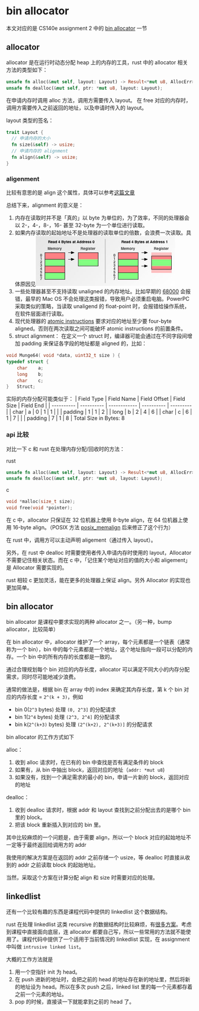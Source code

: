 # bin allocator

本文对应的是 CS140e assignment 2 中的 [bin allocator](https://web.stanford.edu/class/cs140e/assignments/2-fs/#subphase-e-bin-allocator) 一节

## allocator

allocator 是在运行时动态分配 heap 上的内存的工具，rust 中的 allocator 相关方法的类型如下：

```rs
unsafe fn alloc(&mut self, layout: Layout) -> Result<*mut u8, AllocErr>;
unsafe fn dealloc(&mut self, ptr: *mut u8, layout: Layout);
```

在申请内存时调用 alloc 方法，调用方需要传入 layout。
在 free 对应的内存时，调用方需要传入之前返回的地址，以及申请时传入的 layout。

layout 类型的签名：

```rs
trait Layout {
  // 申请内存的大小
  fn size(&self) -> usize;
  // 申请内存的 alignment
  fn align(&self) -> usize;
}
```

### aligenment

比较有意思的是 align 这个属性，具体可以参考[这篇文章](https://www.ibm.com/developerworks/library/pa-dalign/)

总结下来，alignment 的意义是：

1. 内存在读取时并不是「真的」以 byte 为单位的，为了效率，不同的处理器会以 2-，4-，8-，16- 甚至 32-byte 为一个单位进行读取。
2. 如果内存读取的起始地址不是处理器的读取单位的倍数，会浪费一次读取。具体原因见![图](./doubleByteAccess.jpg)
3. 一些处理器甚至不支持读取 unaligned 的内存地址。比如早期的 [68000](https://everymac.com/systems/by_processor/68000.html) 会报错，最早的 Mac OS 不会处理这类报错，导致用户必须重启电脑。PowerPC 采取类似的策略，当读取 unaligend 的 float-point 时，会报错给操作系统，在软件层面进行读取。
4. 现代处理器的 [atomic instructions](http://faculty.ycp.edu/~dhovemey/spring2011/cs365/lecture/lecture20.html) 要求对应的地址至少要 four-byte aligned。否则在两次读取之间可能破坏 atomic instructions 的前置条件。
5. struct alignment： 在定义一个 struct 时，编译器可能会通过在不同字段间增加 padding 来保证各字段的地址都是 aligned 的，比如：

```c
void Munge64( void *data, uint32_t size ) {
typedef struct {
    char    a;
    long    b;
    char    c;
}   Struct;
```

实际的内存分配可能类似于：
| Field Type | Field Name | Field Offset | Field Size | Field End |
| ---------- | ---------- | ------------ | ---------- | --------- |
| char | a | 0 | 1 | 1 |
| | padding | 1 | 1 | 2 |
| long | b | 2 | 4 | 6 |
| char | c | 6 | 1 | 7 |
| | padding | 7 | 1 | 8 |
Total Size in Bytes: 8

### api 比较

对比一下 c 和 rust 在处理内存分配/回收时的方法：

rust

```rs
unsafe fn alloc(&mut self, layout: Layout) -> Result<*mut u8, AllocErr>;
unsafe fn dealloc(&mut self, ptr: *mut u8, layout: Layout);
```

c

```c
void *malloc(size_t size);
void free(void *pointer);
```

在 c 中，allocator 只保证在 32 位机器上使用 8-byte align，在 64 位机器上使用 16-byte align。（POSIX 方法 [posix_memalign](https://www.systutorials.com/docs/linux/man/3-posix_memalign/) 后来修正了这个行为）

在 rust 中，调用方可以主动声明 aligement（通过传入 layout）。

另外，在 rust 中 dealloc 时需要使用者传入申请内存时使用的 layout，Allocator 不需要记住相关状态。而在 c 中，「记住某个地址对应的值的大小和 aligement」是 Allocator 需要实现的。

rust 相较 c 更加灵活，能在更多的处理器上保证 align。另外 Allocator 的实现也更加简单。

## bin allocator

bin allocator 是课程中要求实现的两种 allocator 之一。（另一种，bump allocator，比较简单）

在 bin allocator 中，allocator 维护了一个 array，每个元素都是一个链表（通常称为一个 bin），bin 中的每个元素都是一个地址，这个地址指向一段可以分配的内存。一个 bin 中的所有内存的长度都是一致的。

通过合理规划每个 bin 对应的内存长度，allocator 可以满足不同大小的内存分配需求，同时尽可能地减少浪费。

通常的做法是，根据 bin 在 array 中的 index 来确定其内存长度，第 k 个 bin 对应的内存长度 = `2^(k + 3)`，例如

- bin 0(`2^3` bytes) 处理 `(0, 2^3]` 的分配请求
- bin 1(`2^4` bytes) 处理 `(2^3, 2^4]` 的分配请求
- bin k(`2^(k+3)` bytes) 处理 `(2^(k+2), 2^(k+3)]` 的分配请求

bin allocator 的工作方式如下

alloc：

1. 收到 alloc 请求时，在已有的 bin 中查找是否有满足条件的 block
2. 如果有，从 bin 中抽出 block，返回对应的地址（`addr: *mut u8`)
3. 如果没有，找到一个满足需求的最小的 bin，申请一片新的 block，返回对应的地址

dealloc：

1. 收到 dealloc 请求时，根据 addr 和 layout 查找到之前分配出去的是哪个 bin 里的 block。
2. 把该 block 重新插入到对应的 bin 里。

其中比较麻烦的一个问题是，由于需要 align，所以一个 block 对应的起始地址不一定等于最终返回给调用方的 addr

我使用的解决方案是在返回的 addr 之前存储一个 usize，等 dealloc 时直接从收到的 addr 之前读取 block 的起始地址。

当然，采取这个方案在计算分配 align 和 size 时需要对应的处理。

## linkedlist

还有一个比较有趣的东西是课程代码中提供的 linkedlist 这个数据结构。

rust 在处理 linkedlist 这类 recursive 的数据结构时比较麻烦，有[很多方案](http://cglab.ca/~abeinges/blah/too-many-lists/book/)。考虑到课程中直接面向底层，连 allocator 都要自己写，所以一些常用的方法就不能使用了。课程代码中提供了一个适用于当前情况的 linkedlist 实现，在 assignment 中叫做 `intrusive linked list`。

大概的工作方法就是

1. 用一个空指针 init 为 head。
2. 在 push 进新的地址时，会把之前的 head 的地址存在新的地址里，然后将新的地址设为 head。所以在多次 push 之后，linked list 里的每一个元素都存着之前一个元素的地址。
3. pop 的时候，直接读一下就能拿到之前的 head 了。

